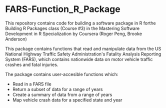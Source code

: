# FARS-Function_R_Package

This repository contains code for building a software package in R forthe Building R Packages class (Course #3) in the Mastering Software Development in R Specialization by Coursera (Roger Peng, Brooke Anderson) 

This package contains functions that read and manipulate data from the US National Highway Traffic Safety Administration's Fatality Analysis Reporting System (FARS), which contains nationwide data on motor vehicle traffic crashes and fatal injuries.

The package contains user-accesible functions which:

* Read in a FARS file
* Return a subset of data for a range of years
* Create a summary of data from a range of years
* Map vehicle crash data for a specified state and year

